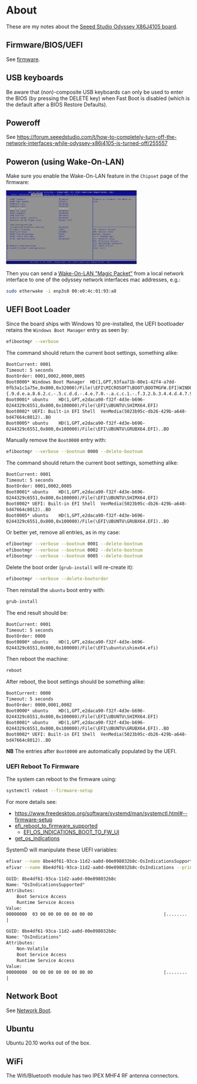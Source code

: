 # About

These are my notes about the [Seeed Studio Odyssey X86J4105 board](https://wiki.seeedstudio.com/ODYSSEY-X86J4105/).

## Firmware/BIOS/UEFI

See [firmware](firmware/).

## USB keyboards

Be aware that (non)-composite USB keyboards can only be used to enter the BIOS
(by pressing the DELETE key) when Fast Boot is disabled (which is the default
after a BIOS Restore Defaults).

## Poweroff

See https://forum.seeedstudio.com/t/how-to-completely-turn-off-the-network-interfaces-while-odyssey-x86j4105-is-turned-off/255557

## Poweron (using Wake-On-LAN)

Make sure you enable the Wake-On-LAN feature in the `Chipset` page of the firmware:

<a href="firmware-wake-on-lan.jpeg"><img height="200px" src="firmware-wake-on-lan.jpeg"></a>

Then you can send a [Wake-On-LAN "Magic Packet"](https://en.wikipedia.org/wiki/Wake-on-LAN#Magic_packet)
from a local network interface to one of the odyssey network
interfaces mac addresses, e.g.:

```bash
sudo etherwake -i enp3s0 00:e0:4c:01:93:a8
```

## UEFI Boot Loader

Since the board ships with Windows 10 pre-installed, the UEFI bootloader
retains the `Windows Boot Manager` entry as seen by:

```bash
efibootmgr --verbose
```

The command should return the current boot settings, something alike:

```
BootCurrent: 0001
Timeout: 5 seconds
BootOrder: 0001,0002,0000,0005
Boot0000* Windows Boot Manager	HD(1,GPT,93faa71b-80e1-42f4-a7dd-0fb3a1c1a75e,0x800,0x32000)/File(\EFI\MICROSOFT\BOOT\BOOTMGFW.EFI)WINDOWS.........x...B.C.D.O.B.J.E.C.T.=.{.9.d.e.a.8.6.2.c.-.5.c.d.d.-.4.e.7.0.-.a.c.c.1.-.f.3.2.b.3.4.4.d.4.7.9.5.}....................
Boot0001* ubuntu	HD(1,GPT,e2daca90-f32f-4d3e-b696-0244329c6551,0x800,0x100000)/File(\EFI\UBUNTU\SHIMX64.EFI)
Boot0002* UEFI: Built-in EFI Shell	VenMedia(5023b95c-db26-429b-a648-bd47664c8012)..BO
Boot0005* ubuntu	HD(1,GPT,e2daca90-f32f-4d3e-b696-0244329c6551,0x800,0x100000)/File(\EFI\UBUNTU\GRUBX64.EFI)..BO
```

Manually remove the `Boot0000` entry with:

```bash
efibootmgr --verbose --bootnum 0000 --delete-bootnum
```

The command should return the current boot settings, something alike:

```
BootCurrent: 0001
Timeout: 5 seconds
BootOrder: 0001,0002,0005
Boot0001* ubuntu	HD(1,GPT,e2daca90-f32f-4d3e-b696-0244329c6551,0x800,0x100000)/File(\EFI\UBUNTU\SHIMX64.EFI)
Boot0002* UEFI: Built-in EFI Shell	VenMedia(5023b95c-db26-429b-a648-bd47664c8012)..BO
Boot0005* ubuntu	HD(1,GPT,e2daca90-f32f-4d3e-b696-0244329c6551,0x800,0x100000)/File(\EFI\UBUNTU\GRUBX64.EFI)..BO
```

Or better yet, remove all entries, as in my case:

```bash
efibootmgr --verbose --bootnum 0001 --delete-bootnum
efibootmgr --verbose --bootnum 0002 --delete-bootnum
efibootmgr --verbose --bootnum 0005 --delete-bootnum
```

Delete the boot order (`grub-install` will re-create it):

```bash
efibootmgr --verbose --delete-bootorder
```

Then reinstall the `ubuntu` boot entry with:

```bash
grub-install
```

The end result should be:

```
BootCurrent: 0001
Timeout: 5 seconds
BootOrder: 0000
Boot0000* ubuntu	HD(1,GPT,e2daca90-f32f-4d3e-b696-0244329c6551,0x800,0x100000)/File(\EFI\ubuntu\shimx64.efi)
```

Then reboot the machine:

```bash
reboot
```

After reboot, the boot settings should be something alike:

```
BootCurrent: 0000
Timeout: 5 seconds
BootOrder: 0000,0001,0002
Boot0000* ubuntu	HD(1,GPT,e2daca90-f32f-4d3e-b696-0244329c6551,0x800,0x100000)/File(\EFI\UBUNTU\SHIMX64.EFI)
Boot0001* ubuntu	HD(1,GPT,e2daca90-f32f-4d3e-b696-0244329c6551,0x800,0x100000)/File(\EFI\UBUNTU\GRUBX64.EFI)..BO
Boot0002* UEFI: Built-in EFI Shell	VenMedia(5023b95c-db26-429b-a648-bd47664c8012)..BO
```

**NB** The entries after `Boot0000` are automatically populated by the UEFI.

### UEFI Reboot To Firmware

The system can reboot to the firmware using:

```bash
systemctl reboot --firmware-setup
```

For more details see:

* https://www.freedesktop.org/software/systemd/man/systemctl.html#--firmware-setup
* [efi_reboot_to_firmware_supported](https://github.com/systemd/systemd/blob/e7a8f6b66fa3efd298120ef5d6c972d7b4df51c7/src/shared/efi-loader.c#L70-L103)
  * [EFI_OS_INDICATIONS_BOOT_TO_FW_UI](https://github.com/systemd/systemd/blob/e7a8f6b66fa3efd298120ef5d6c972d7b4df51c7/src/shared/efi-loader.c#L31)
* [get_os_indications](https://github.com/systemd/systemd/blob/e7a8f6b66fa3efd298120ef5d6c972d7b4df51c7/src/shared/efi-loader.c#L105-L158)

SystemD will manipulate these UEFI variables:

```bash
efivar --name 8be4df61-93ca-11d2-aa0d-00e098032b8c-OsIndicationsSupported --print
efivar --name 8be4df61-93ca-11d2-aa0d-00e098032b8c-OsIndications --print
```

```
GUID: 8be4df61-93ca-11d2-aa0d-00e098032b8c
Name: "OsIndicationsSupported"
Attributes:
	Boot Service Access
	Runtime Service Access
Value:
00000000  03 00 00 00 00 00 00 00                           |........        |
```

```
GUID: 8be4df61-93ca-11d2-aa0d-00e098032b8c
Name: "OsIndications"
Attributes:
	Non-Volatile
	Boot Service Access
	Runtime Service Access
Value:
00000000  00 00 00 00 00 00 00 00                           |........        |
```

## Network Boot

See [Network Boot](network-boot/README.md).

## Ubuntu

Ubuntu 20.10 works out of the box.

## WiFi

The Wifi/Bluetooth module has two IPEX MHF4 RF antenna connectors.
